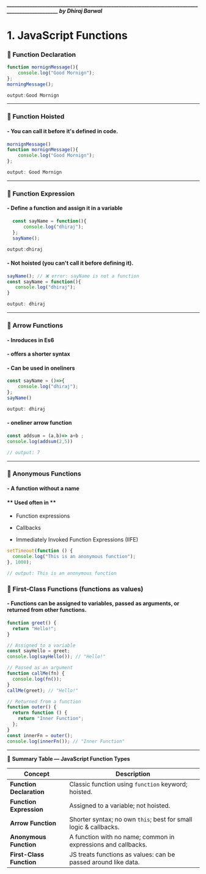 ##### _______________________________________________________________________________________________ by Dhiraj Barwal
# 1. JavaScript Functions
### 🔹 Function Declaration
```javascript
function mornignMessage(){
    console.log("Good Mornign");
};
morningMessage();

output:Good Mornign
```
---
### 🔹 Function Hoisted
#### - You can call it before it's defined in  code.
```javascript
mornignMessage() 
function mornignMessage(){
    console.log("Good Mornign");
};

output: Good Mornign
```
---
### 🔹 Function Expression
#### -  Define a function and assign it in a variable
```javascript
  const sayName = function(){
      console.log("dhiraj");
  };
  sayName();

output:dhiraj
```
 #### -  Not hoisted (you can't call it before defining it).
 ```javascript
 sayName(); // ❌ error: sayName is not a function 
 const sayName = function(){
    console.log("dhiraj");
 }

output: dhiraj
 ```
---
### 🔹 Arrow Functions
#### - Inroduces in Es6 
#### - offers a shorter syntax
#### - Can be used in oneliners

```javascript
const sayName = ()=>{
    console.log("dhiraj");
};
sayName()

output: dhiraj
```
#### - oneliner arrow function
```javascript
const addsum = (a,b)=> a+b ;
console.log(addsum(2,5))

// output: 7
```
---
### 🔹 Anonymous Functions
#### - A function without a name
#### ** Used often in **

- Function expressions

- Callbacks

- Immediately Invoked Function Expressions (IIFE)
```javascript
setTimeout(function () {
  console.log("This is an anonymous function");
}, 1000);

// output: This is an anonymous function
```
### 🔹 First-Class Functions (functions as values)
#### - Functions can be assigned to variables, passed as arguments, or returned from other functions.
```javascript
function greet() {
  return "Hello!";
}

// Assigned to a variable
const sayHello = greet;
console.log(sayHello()); // "Hello!"

// Passed as an argument
function callMe(fn) {
  console.log(fn());
}
callMe(greet); // "Hello!"

// Returned from a function
function outer() {
  return function () {
    return "Inner Function";
  };
}
const innerFn = outer();
console.log(innerFn()); // "Inner Function"

```
---
🎯 **Summary Table — JavaScript Function Types**

| Concept                 | Description                                                                 |
|-------------------------|-----------------------------------------------------------------------------|
| **Function Declaration** | Classic function using `function` keyword; hoisted.                         |
| **Function Expression**  | Assigned to a variable; not hoisted.                                       |
| **Arrow Function**       | Shorter syntax; no own `this`; best for small logic & callbacks.            |
| **Anonymous Function**   | A function with no name; common in expressions and callbacks.               |
| **First-Class Function** | JS treats functions as values: can be passed around like data.             |
